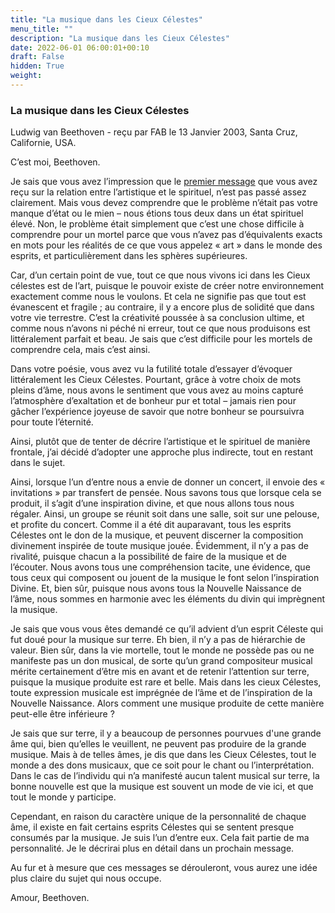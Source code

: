 ```yaml
---
title: "La musique dans les Cieux Célestes"
menu_title: ""
description: "La musique dans les Cieux Célestes"
date: 2022-06-01 06:00:01+00:10
draft: False
hidden: True
weight:
---
```

### La musique dans les Cieux Célestes

Ludwig van Beethoven - reçu par FAB le 13 Janvier 2003, Santa Cruz, Californie, USA.

C’est moi, Beethoven.

Je sais que vous avez l’impression que le [premier message](/fr-contemporary-messages/fr-contemporary-messages-by-date-order/fr-contemporary-messages-2003/fr-2003-1-10-1-fab-ludwig-van-beethoven/) que vous avez reçu sur la relation entre l’artistique et le spirituel, n’est pas passé assez clairement. Mais vous devez comprendre que le problème n’était pas votre manque d’état ou le mien – nous étions tous deux dans un état spirituel élevé. Non, le problème était simplement que c’est une chose difficile à comprendre pour un mortel parce que vous n’avez pas d’équivalents exacts en mots pour les réalités de ce que vous appelez « art » dans le monde des esprits, et particulièrement dans les sphères supérieures.

Car, d’un certain point de vue, tout ce que nous vivons ici dans les Cieux célestes est de l’art, puisque le pouvoir existe de créer notre environnement exactement comme nous le voulons. Et cela ne signifie pas que tout est évanescent et fragile ; au contraire, il y a encore plus de solidité que dans votre vie terrestre. C’est la créativité poussée à sa conclusion ultime, et comme nous n’avons ni péché ni erreur, tout ce que nous produisons est littéralement parfait et beau. Je sais que c’est difficile pour les mortels de comprendre cela, mais c’est ainsi.

Dans votre poésie, vous avez vu la futilité totale d’essayer d’évoquer littéralement les Cieux Célestes. Pourtant, grâce à votre choix de mots pleins d’âme, nous avons le sentiment que vous avez au moins capturé l’atmosphère d’exaltation et de bonheur pur et total – jamais rien pour gâcher l’expérience joyeuse de savoir que notre bonheur se poursuivra pour toute l’éternité.

Ainsi, plutôt que de tenter de décrire l’artistique et le spirituel de manière frontale, j’ai décidé d’adopter une approche plus indirecte, tout en restant dans le sujet.

Ainsi, lorsque l’un d’entre nous a envie de donner un concert, il envoie des « invitations » par transfert de pensée. Nous savons tous que lorsque cela se produit, il s’agit d’une inspiration divine, et que nous allons tous nous régaler. Ainsi, un groupe se réunit soit dans une salle, soit sur une pelouse, et profite du concert. Comme il a été dit auparavant, tous les esprits Célestes ont le don de la musique, et peuvent discerner la composition divinement inspirée de toute musique jouée. Évidemment, il n’y a pas de rivalité, puisque chacun a la possibilité de faire de la musique et de l’écouter. Nous avons tous une compréhension tacite, une évidence, que tous ceux qui composent ou jouent de la musique le font selon l’inspiration Divine. Et, bien sûr, puisque nous avons tous la Nouvelle Naissance de l’âme, nous sommes en harmonie avec les éléments du divin qui imprègnent la musique.

Je sais que vous vous êtes demandé ce qu’il advient d’un esprit Céleste qui fut doué pour la musique sur terre. Eh bien, il n’y a pas de hiérarchie de valeur. Bien sûr, dans la vie mortelle, tout le monde ne possède pas ou ne manifeste pas un don musical, de sorte qu’un grand compositeur musical mérite certainement d’être mis en avant et de retenir l’attention sur terre, puisque la musique produite est rare et belle. Mais dans les cieux Célestes, toute expression musicale est imprégnée de l’âme et de l’inspiration de la Nouvelle Naissance. Alors comment une musique produite de cette manière peut-elle être inférieure ?

Je sais que sur terre, il y a beaucoup de personnes pourvues d'une grande âme qui, bien qu’elles le veuillent, ne peuvent pas produire de la grande musique. Mais à de telles âmes, je dis que dans les Cieux Célestes, tout le monde a des dons musicaux, que ce soit pour le chant ou l’interprétation. Dans le cas de l’individu qui n’a manifesté aucun talent musical sur terre, la bonne nouvelle est que la musique est souvent un mode de vie ici, et que tout le monde y participe.

Cependant, en raison du caractère unique de la personnalité de chaque âme, il existe en fait certains esprits Célestes qui se sentent presque consumés par la musique. Je suis l’un d’entre eux. Cela fait partie de ma personnalité. Je le décrirai plus en détail dans un prochain message.

Au fur et à mesure que ces messages se dérouleront, vous aurez une idée plus claire du sujet qui nous occupe.

Amour, Beethoven.
